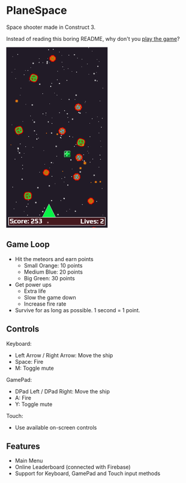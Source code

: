 # PlaneSpace
Space shooter made in Construct 3.

Instead of reading this boring README, why don't you [play the game](https://planespace.herokuapp.com/)?

![image](https://github.com/fvcalderan/PlaneSpace/blob/main/screenshot/PlaneSpace_half.png?raw=true)

## Game Loop
- Hit the meteors and earn points
  - Small Orange: 10 points
  - Medium Blue: 20 points
  - Big Green: 30 points
- Get power ups
  - Extra life
  - Slow the game down
  - Increase fire rate
- Survive for as long as possible. 1 second = 1 point.

## Controls
Keyboard:
- Left Arrow / Right Arrow: Move the ship
- Space: Fire
- M: Toggle mute

GamePad:
- DPad Left / DPad Right: Move the ship
- A: Fire
- Y: Toggle mute

Touch:
- Use available on-screen controls

## Features
- Main Menu
- Online Leaderboard (connected with Firebase)
- Support for Keyboard, GamePad and Touch input methods
